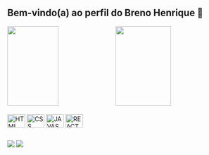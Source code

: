 ## Bem-vindo(a) ao perfil do Breno Henrique 👋

<div>
  <img height="180em" width="48%" src="https://github-readme-stats.vercel.app/api?username=Breno-Matos&show_icons=true&theme=tokyonight&include_all_commits=true&count_privare=true"/>
  <img height="180em" width="50%" src="https://github-readme-stats.vercel.app/api/top-langs/?username=Breno-Matos&layout=compact&theme=tokyonight">
</div>

<div style="display: inline_block"> <br>
  <img align="center" alt="HTML" height="30" width="40" src="https://devicon-website.vercel.app/api/html5/plain.svg" />
  <img align="center" alt="CSS" height="30" width="40" src="https://devicon-website.vercel.app/api/css3/plain.svg" /> 
  <img align="center" alt="JAVASCRIPT" height="30" width="40" src="https://devicon-website.vercel.app/api/javascript/plain.svg"></img>
  <img align="center" alt="REACT" height="30" width="40" src="https://devicon-website.vercel.app/api/react/original-wordmark.svg"></img>
</div>

##

<div>
  <a href= "https://www.linkedin.com/in/breno-henrique-matos-17054219b/" target="_blank" rel="noopener"> <img src = "https://img.shields.io/badge/LinkedIn-0077B5?style=for-the-badge&logo=linkedin&logoColor=white" ></a>
  <a href= "mailto:bhsmatos28@gmail.com" target="_blank" rel="noopener"> <img src = "https://img.shields.io/badge/Gmail-D14836?style=for-the-badge&logo=gmail&logoColor=white" ></a>
</div>
